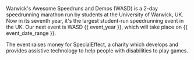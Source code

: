 Warwick's Awesome Speedruns and Demos (WASD) is a 2-day speedrunning marathon run by students at the University of Warwick, UK. Now in its seventh year, it's the largest student-run speedrunning event in the UK. Our next event is WASD {{ event_year }}, which will take place on {{ event_date_range }}.

The event raises money for SpecialEffect, a charity which develops and provides assistive technology to help people with disabilities to play games.